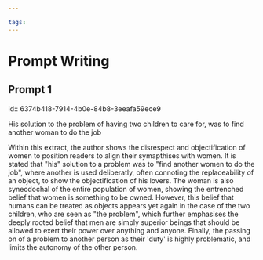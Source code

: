 ```yaml
---

tags: 
---
```


# Prompt Writing
## Prompt 1
id:: 6374b418-7914-4b0e-84b8-3eeafa59ece9

His solution to the problem of having two children to care for, was to find another woman to do the job

Within this extract, the author shows the disrespect and objectification of women to position readers to align their symapthises with women. It is stated that "his" solution to a problem was to "find another women to do the job", where another is used deliberatly, often connoting the replaceability of an object, to show the objectification of his lovers. The woman is also synecdochal of the entire population of women, showing the entrenched belief that women is something to be owned. However, this belief that humans can be treated as objects appears yet again in the case of the two children, who are seen as "the problem", which further emphasises the deeply rooted belief that men are simply superior beings that should be allowed to exert their power over anything and anyone. Finally, the passing on of a problem to another person as their 'duty' is highly problematic, and limits the autonomy of the other person.